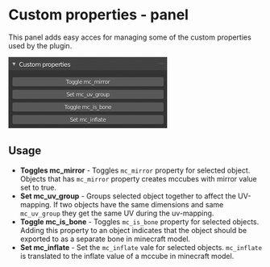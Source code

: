 # Custom properties - panel

This panel adds easy acces for managing some of the custom properties used by
the plugin.

![](/img/custom_properties_panel.png)

## Usage
- **Toggles mc_mirror** - Toggles `mc_mirror` property for selected object.
Objects that has `mc_mirror` property creates mccubes with mirror value set to
true.
- **Set mc_uv_group** - Groups selected object together to affect the
UV-mapping. If two objects have the same dimensions and same `mc_uv_group`
they get the same UV during the uv-mapping.
- **Toggle mc_is_bone** - Toggles `mc_is_bone` property for selected objects.
Adding this property to an object indicates that the object should be exported
to as a separate bone in minecraft model.
- **Set mc_inflate** - Set the `mc_inflate` vale for selected objects.
`mc_inflate` is translated to the inflate value of a mccube in minecraft model.
